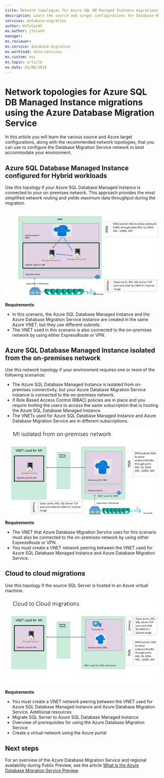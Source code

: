 ```yaml
---
title: Network topologies for Azure SQL DB Managed Instance migrations using the Azure Database Migration Service | Microsoft Docs
description: Learn the source and target configurations for Database Migration Service.
services: database-migration
author: HJToland3
ms.author: jtoland
manager: 
ms.reviewer: 
ms.service: database-migration
ms.workload: data-services
ms.custom: mvc
ms.topic: article
ms.date: 03/06/2018
---
```


# Network topologies for Azure SQL DB Managed Instance migrations using the Azure Database Migration Service
In this article you will learn the various source and Azure target configurations, along with the recommended network topologies, that you can use to configure the Database Migration Service network to best accommodate your environment.

## Azure SQL Database Managed Instance configured for Hybrid workloads 
Use this topology if your Azure SQL Database Managed Instance is connected to your on-premises network. This approach provides the most simplified network routing and yields maximum data throughput during the migration.

![Network Topology for Hybrid Workloads](media\resource-network-topologies\hybrid-workloads.png)

**Requirements**
- In this scenario, the Azure SQL Database Managed Instance and the Azure Database Migration Service instance are created in the same Azure VNET, but they use different subnets.  
- The VNET used in this scenario is also connected to the on-premises network by using either ExpressRoute or VPN.

## Azure SQL Database Managed Instance isolated from the on-premises network
Use this network topology if your environment requires one or more of the following scenarios:
- The Azure SQL Database Managed Instance is isolated from on-premises connectivity, but your Azure Database Migration Service instance is connected to the on-premises network.
- If Role Based Access Control (RBAC) policies are in place and you require limiting the users to access the same subscription that is hosting the Azure SQL Database Managed Instance.
- The VNETs used for Azure SQL Database Managed Instance and Azure Database Migration Service are in different subscriptions.

![Network Topology for Managed Instance isolated from the on-premises network](media\resource-network-topologies\mi-isolated-workload.png)

**Requirements**
- The VNET that Azure Database Migration Service uses for this scenario must also be connected to the on-premises network by using either ExpressRoute or VPN.
- You must create a VNET network peering between the VNET used for Azure SQL Database Managed Instance and Azure Database Migration Service.


## Cloud to cloud migrations
Use this topology if the source SQL Server is hosted in an Azure virtual machine.

![Network Topology for Cloud-to-Cloud migrations](media\resource-network-topologies\cloud-to-cloud.png)

**Requirements**
- You must create a VNET network peering between the VNET used for Azure SQL Database Managed Instance and Azure Database Migration Service.
Additional resources
- Migrate SQL Server to Azure SQL Database Managed Instance
- Overview of prerequisites for using the Azure Database Migration Service
- Create a virtual network using the Azure portal

## Next steps
For an overview of the Azure Database Migration Service and regional availability during Public Preview, see the article [What is the Azure Database Migration Service Preview](dms-overview.md). 